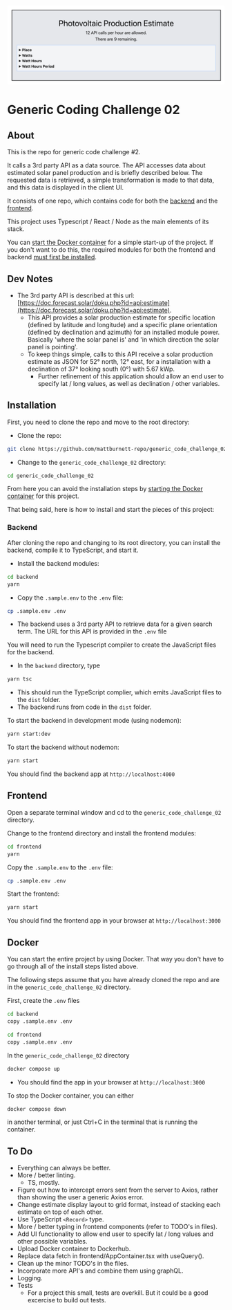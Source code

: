 ![repo header](images/header.png?raw=true "Generic FSE Code Challenge 02")

# Generic Coding Challenge 02

## About

This is the repo for generic code challenge #2.

It calls a 3rd party API as a data source. The API accesses data about estimated solar panel production and is briefly described below.
The requested data is retrieved, a simple transformation is made to that data, and this data is displayed in the client UI.

It consists of one repo, which contains code for both the [backend](./backend) and the [frontend](./frontend).

This project uses Typescript / React / Node as the main elements of its stack.

You can [start the Docker container](#docker) for a simple start-up of the project. If you don't want to do this, the required modules for both the frontend and backend [must first be installed](#installation).

## Dev Notes

- The 3rd party API is described at this url: [https://doc.forecast.solar/doku.php?id=api:estimate](https://doc.forecast.solar/doku.php?id=api:estimate).
  - This API provides a solar production estimate for specific location (defined by latitude and longitude) and a specific plane orientation (defined by declination and azimuth) for an installed module power. Basically 'where the solar panel is' and 'in which direction the solar panel is pointing'.
  - To keep things simple, calls to this API receive a solar production estimate as JSON for 52° north, 12° east, for a installation with a declination of 37° looking south (0°) with 5.67 kWp.
    - Further refinement of this application should allow an end user to specify lat / long values, as well as declination / other variables.

## Installation

First, you need to clone the repo and move to the root directory:

- Clone the repo:

```sh
git clone https://github.com/mattburnett-repo/generic_code_challenge_02
```

- Change to the `generic_code_challenge_02` directory:

```sh
cd generic_code_challenge_02
```

From here you can avoid the installation steps by [starting the Docker container](#docker) for this project.

That being said, here is how to install and start the pieces of this project:

### Backend

After cloning the repo and changing to its root directory, you can install the backend, compile it to TypeScript, and start it.

- Install the backend modules:

```sh
cd backend
yarn
```

- Copy the `.sample.env` to the `.env` file:

```sh
cp .sample.env .env
```

- The backend uses a 3rd party API to retrieve data for a given search term. The URL for this API is provided in the `.env` file

You will need to run the Typescript compiler to create the JavaScript files for the backend.

- In the `backend` directory, type

```sh
yarn tsc
```

- This should run the TypeScript complier, which emits JavaScript files to the `dist` folder.
- The backend runs from code in the `dist` folder.

To start the backend in development mode (using nodemon):

```sh
yarn start:dev
```

To start the backend without nodemon:

```sh
yarn start
```

You should find the backend app at `http://localhost:4000`

## Frontend

Open a separate terminal window and cd to the `generic_code_challenge_02` directory.

Change to the frontend directory and install the frontend modules:

```sh
cd frontend
yarn
```

Copy the `.sample.env` to the `.env` file:

```sh
cp .sample.env .env
```

Start the frontend:

```sh
yarn start
```

You should find the frontend app in your browser at `http://localhost:3000`

## Docker

You can start the entire project by using Docker. That way you don't have to go through all of the install steps listed above.

The following steps assume that you have already cloned the repo and are in the `generic_code_challenge_02` directory.

First, create the `.env` files

```sh
cd backend
copy .sample.env .env
```

```sh
cd frontend
copy .sample.env .env
```

In the `generic_code_challenge_02` directory

```sh
docker compose up
```

- You should find the app in your browser at `http://localhost:3000`

To stop the Docker container, you can either

```sh
docker compose down
```

in another terminal, or just Ctrl+C in the terminal that is running the container.

## To Do

- Everything can always be better.
- More / better linting.
  - TS, mostly.
- Figure out how to intercept errors sent from the server to Axios, rather than showing the user a generic Axios error.
- Change estimate display layout to grid format, instead of stacking each estimate on top of each other.
- Use TypeScript `<Record>` type.
- More / better typing in frontend components (refer to TODO's in files).
- Add UI functionality to allow end user to specify lat / long values and other possible variables.
- Upload Docker container to Dockerhub.
- Replace data fetch in frontend/AppContainer.tsx with useQuery().
- Clean up the minor TODO's in the files.
- Incorporate more API's and combine them using graphQL.
- Logging.
- Tests
  - For a project this small, tests are overkill. But it could be a good excercise to build out tests.
